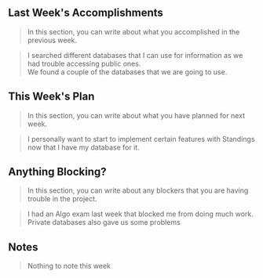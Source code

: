 ## Last Week's Accomplishments

> In this section, you can write about what you accomplished in the previous week.

> I searched different databases that I can use for information as we had trouble accessing public ones. \
> We found a couple of the databases that we are going to use.

## This Week's Plan

> In this section, you can write about what you have planned for next week.

> I personally want to start to implement certain features with Standings now that I have my database for it.

## Anything Blocking?

> In this section, you can write about any blockers that you are having trouble in the project.

> I had an Algo exam last week that blocked me from doing much work. \
> Private databases also gave us some problems

## Notes

> Nothing to note this week

